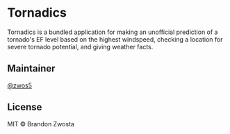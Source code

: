 # Tornadics
Tornadics is a bundled application for making an unofficial prediction of a tornado's EF level based on the highest windspeed, checking a location for severe tornado potential, and giving weather facts.

## Maintainer
[@zwos5](https://github.com/zwos5)

## License
MIT © Brandon Zwosta 

